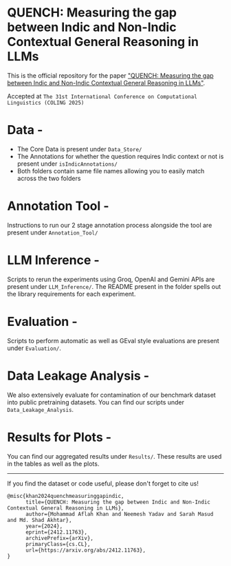 # QUENCH: Measuring the gap between Indic and Non-Indic Contextual General Reasoning in LLMs

This is the official repository for the paper ["QUENCH: Measuring the gap between Indic and Non-Indic Contextual General Reasoning in LLMs"](https://www.arxiv.org/abs/2412.11763). 

Accepted at `The 31st International Conference on Computational Linguistics (COLING 2025)`

# Data - 

- The Core Data is present under `Data_Store/`
- The Annotations for whether the question requires Indic context or not is present under `isIndicAnnotations/`
- Both folders contain same file names allowing you to easily match across the two folders

# Annotation Tool - 

Instructions to run our 2 stage annotation process alongside the tool are present under `Annotation_Tool/`

# LLM Inference - 

Scripts to rerun the experiments using Groq, OpenAI and Gemini APIs are present under `LLM_Inference/`. The README present in the folder spells out the library requirements for each experiment.

# Evaluation - 

Scripts to perform automatic as well as GEval style evaluations are present under `Evaluation/`.

# Data Leakage Analysis - 

We also extensively evaluate for contamination of our benchmark dataset into public pretraining datasets. You can find our scripts under `Data_Leakage_Analysis`.

# Results for Plots - 

You can find our aggregated results under `Results/`. These results are used in the tables as well as the plots.

---

If you find the dataset or code useful, please don't forget to cite us!

```
@misc{khan2024quenchmeasuringgapindic,
      title={QUENCH: Measuring the gap between Indic and Non-Indic Contextual General Reasoning in LLMs}, 
      author={Mohammad Aflah Khan and Neemesh Yadav and Sarah Masud and Md. Shad Akhtar},
      year={2024},
      eprint={2412.11763},
      archivePrefix={arXiv},
      primaryClass={cs.CL},
      url={https://arxiv.org/abs/2412.11763}, 
}
```